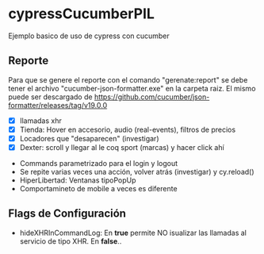 # cypressCucumberPIL

Ejemplo basico de uso de cypress con cucumber

## Reporte

Para que se genere el reporte con el comando "gerenate:report" se debe tener el archivo "cucumber-json-formatter.exe" en la carpeta raiz.
El mismo puede ser descargado de https://github.com/cucumber/json-formatter/releases/tag/v19.0.0

- [x] llamadas xhr
- [x] Tienda: Hover en accesorio, audio (real-events), filtros de precios
- [x] Locadores que "desaparecen" (investigar)
- [x] Dexter: scroll y llegar al le coq sport (marcas) y hacer click ahí
- Commands parametrizado para el login y logout
- Se repite varias veces una acción, volver atrás (investigar) y cy.reload()
- HiperLibertad: Ventanas tipoPopUp
- Comportamineto de mobile a veces es diferente

## Flags de Configuración

- hideXHRInCommandLog: En **true** permite NO isualizar las llamadas al servicio de tipo XHR. En **false**..
